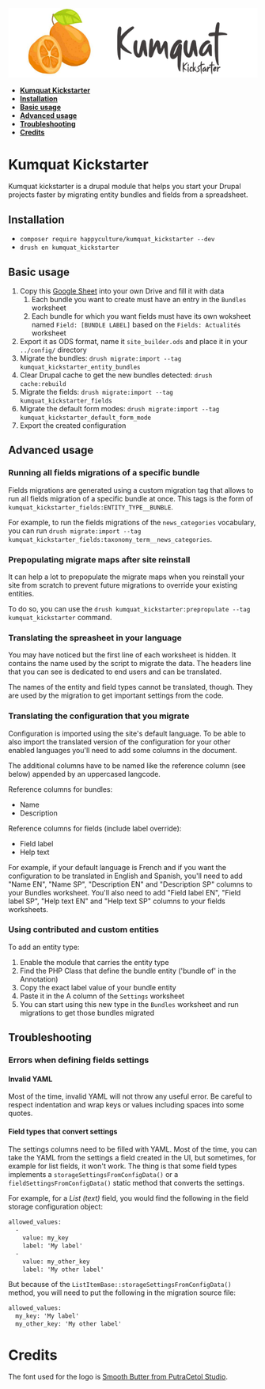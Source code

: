 ![Logo Kumquat Kickstarter](kumquat_kickstarter.png)

* **[Kumquat Kickstarter](#intro)**
* **[Installation](#installation)**
* **[Basic usage](#usage)**
* **[Advanced usage](#advanced)**
* **[Troubleshooting](#troubleshooting)**
* **[Credits](#credits)**

# <a name="intro"></a>Kumquat Kickstarter

Kumquat kickstarter is a drupal module that helps you start your Drupal projects faster by migrating entity bundles and fields from a spreadsheet.

## <a name="installation"></a>Installation

- `composer require happyculture/kumquat_kickstarter --dev`
- `drush en kumquat_kickstarter`

## <a name="usage"></a>Basic usage

1. Copy this [Google Sheet](https://docs.google.com/spreadsheets/d/1i4tHm7GRCEtx5KYzSwsYa-QfFAVfSuFfZfQKn2bTjjU/edit?usp=sharing) into your own Drive and fill it with data
    1. Each bundle you want to create must have an entry in the `Bundles` worksheet
    1. Each bundle for which you want fields must have its own woksheet named `Field: [BUNDLE LABEL]` based on the `Fields: Actualités` worksheet
1. Export it as ODS format, name it `site_builder.ods` and place it in your `../config/` directory
1. Migrate the bundles: `drush migrate:import --tag kumquat_kickstarter_entity_bundles`
1. Clear Drupal cache to get the new bundles detected: `drush cache:rebuild`
1. Migrate the fields: `drush migrate:import --tag kumquat_kickstarter_fields`
1. Migrate the default form modes: `drush migrate:import --tag kumquat_kickstarter_default_form_mode`
1. Export the created configuration

## <a name="advanced"></a>Advanced usage

### Running all fields migrations of a specific bundle

Fields migrations are generated using a custom migration tag that allows to run all fields migration of a specific bundle at once. This tags is the form of `kumquat_kickstarter_fields:ENTITY_TYPE__BUNBLE`.

For example, to run the fields migrations of the `news_categories` vocabulary, you can run `drush migrate:import --tag kumquat_kickstarter_fields:taxonomy_term__news_categories`.

### Prepopulating migrate maps after site reinstall

It can help a lot to prepopulate the migrate maps when you reinstall your site from scratch to prevent future migrations to override your existing entities.

To do so, you can use the `drush kumquat_kickstarter:prepropulate --tag kumquat_kickstarter` command.

### Translating the spreasheet in your language

You may have noticed but the first line of each worksheet is hidden. It contains the name used by the script to migrate the data. The headers line that you can see is dedicated to end users and can be translated.

The names of the entity and field types cannot be translated, though. They are used by the migration to get important settings from the code.

### Translating the configuration that you migrate

Configuration is imported using the site's default language. To be able to also import the translated version of the configuration for your other enabled languages you'll need to add some columns in the document.

The additional columns have to be named like the reference column (see below) appended by an uppercased langcode.

Reference columns for bundles:
- Name
- Description

Reference columns for fields (include label override):
- Field label
- Help text

For example, if your default language is French and if you want the configuration to be translated in English and Spanish, you'll need to add "Name EN", "Name SP", "Description EN" and "Description SP" columns to your Bundles worksheet. You'll also need to add "Field label EN", "Field label SP", "Help text EN" and "Help text SP" columns to your fields worksheets.

### Using contributed and custom entities

To add an entity type:

1. Enable the module that carries the entity type
1. Find the PHP Class that define the bundle entity ('bundle of' in the Annotation)
1. Copy the exact label value of your bundle entity
1. Paste it in the A column of the `Settings` worksheet
1. You can start using this new type in the `Bundles` worksheet and run migrations to get those bundles migrated

## <a name="troubleshooting"></a>Troubleshooting

### Errors when defining fields settings

#### Invalid YAML

Most of the time, invalid YAML will not throw any useful error. Be careful to respect indentation and wrap keys or values including spaces into some quotes.

#### Field types that convert settings

The settings columns need to be filled with YAML. Most of the time, you can take the YAML from the settings a field created in the UI, but sometimes, for example for list fields, it won't work. The thing is that some field types implements a `storageSettingsFromConfigData()` or a `fieldSettingsFromConfigData()` static method that converts the settings.

For example, for a *List (text)* field, you would find the following in the field storage configuration object:

```
allowed_values:
  -
    value: my_key
    label: 'My label'
  -
    value: my_other_key
    label: 'My other label'
```

But because of the `ListItemBase::storageSettingsFromConfigData()` method, you will need to put the following in the migration source file:

```
allowed_values:
  my_key: 'My label'
  my_other_key: 'My other label'
```

# <a name="credits"></a>Credits

The font used for the logo is [Smooth Butter from PutraCetol Studio](https://putracetol.com/product/smooth-butter/).
